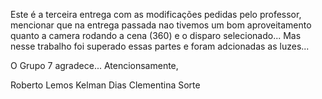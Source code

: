 Este é a terceira entrega com as modificações pedidas pelo professor, mencionar que na entrega passada
nao tivemos um bom aproveitamento quanto a camera rodando a cena (360) e o disparo selecionado...
Mas nesse trabalho foi superado essas partes e foram adcionadas as luzes...

O Grupo 7 agradece...
Atencionsamente,

Roberto Lemos
Kelman Dias 
Clementina Sorte